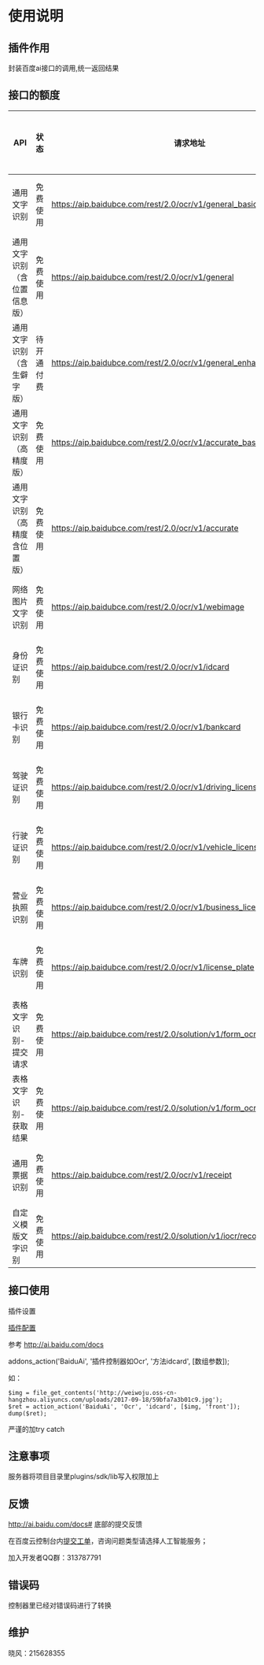 # 使用说明

## 插件作用
封装百度ai接口的调用,统一返回结果

## 接口的额度

|API|状态|请求地址|调用量限制|QPS限制|
| --- | --- | --- | --- | --- |
|通用文字识别|免费使用|https://aip.baidubce.com/rest/2.0/ocr/v1/general_basic |500次/天免费|不保证并发|
|通用文字识别（含位置信息版）|免费使用|https://aip.baidubce.com/rest/2.0/ocr/v1/general |500次/天免费|不保证并发|
|通用文字识别（含生僻字版）|待开通付费|https://aip.baidubce.com/rest/2.0/ocr/v1/general_enhanced |--|--|
|通用文字识别（高精度版）|免费使用|https://aip.baidubce.com/rest/2.0/ocr/v1/accurate_basic |50次/天免费|不保证并发|
|通用文字识别（高精度含位置版）|免费使用|https://aip.baidubce.com/rest/2.0/ocr/v1/accurate |50次/天免费|不保证并发|
|网络图片文字识别|免费使用|https://aip.baidubce.com/rest/2.0/ocr/v1/webimage |500次/天免费|不保证并发|
|身份证识别|免费使用|https://aip.baidubce.com/rest/2.0/ocr/v1/idcard |500次/天免费|不保证并发|
|银行卡识别|免费使用|https://aip.baidubce.com/rest/2.0/ocr/v1/bankcard |500次/天免费|不保证并发|
|驾驶证识别|免费使用|https://aip.baidubce.com/rest/2.0/ocr/v1/driving_license |200次/天免费|不保证并发|
|行驶证识别|免费使用|https://aip.baidubce.com/rest/2.0/ocr/v1/vehicle_license |200次/天免费|不保证并发|
|营业执照识别|免费使用|https://aip.baidubce.com/rest/2.0/ocr/v1/business_license |200次/天免费|不保证并发|
|车牌识别|免费使用|https://aip.baidubce.com/rest/2.0/ocr/v1/license_plate |200次/天免费|不保证并发|
|表格文字识别-提交请求|免费使用|https://aip.baidubce.com/rest/2.0/solution/v1/form_ocr/request |50次/天免费|不保证并发|
|表格文字识别-获取结果|免费使用|https://aip.baidubce.com/rest/2.0/solution/v1/form_ocr/get_request_result |无限制|不保证并发|
|通用票据识别|免费使用|https://aip.baidubce.com/rest/2.0/ocr/v1/receipt |200次/天免费|不保证并发|
|自定义模版文字识别|免费使用|https://aip.baidubce.com/rest/2.0/solution/v1/iocr/recognise |500次/天免费|不保证并发|

## 接口使用

插件设置

[插件配置](http://ww4.sinaimg.cn/large/0060lm7Tly1fpemg01tszj316o0bh0tf.jpg)

参考 http://ai.baidu.com/docs

addons_action('BaiduAi', '插件控制器如Ocr', '方法idcard', [数组参数]);

如：
~~~
$img = file_get_contents('http://weiwoju.oss-cn-hangzhou.aliyuncs.com/uploads/2017-09-18/59bfa7a3b01c9.jpg');
$ret = action_action('BaiduAi', 'Ocr', 'idcard', [$img, 'front']);
dump($ret);
~~~

严谨的加try catch

## 注意事项
服务器将项目目录里plugins/sdk/lib写入权限加上


## 反馈
http://ai.baidu.com/docs# 底部的提交反馈

在百度云控制台内[提交工单](http://ticket.bce.baidu.com/#/ticket/create)，咨询问题类型请选择人工智能服务；

加入开发者QQ群：313787791

## 错误码
控制器里已经对错误码进行了转换


## 维护
晓风：215628355